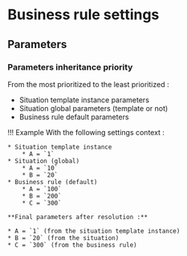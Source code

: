 # Business rule settings

## Parameters

### Parameters inheritance priority

From the most prioritized to the least prioritized :

* Situation template instance parameters
* Situation global parameters (template or not)
* Business rule default parameters

!!! Example
    With the following settings context :

    * Situation template instance
        * A = `1`
    * Situation (global)
        * A = `10`
        * B = `20`
    * Business rule (default)
        * A = `100`
        * B = `200`
        * C = `300`

    **Final parameters after resolution :**

    * A = `1` (from the situation template instance)
    * B = `20` (from the situation)
    * C = `300` (from the business rule)
